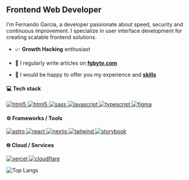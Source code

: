 <h2 align="">Frontend Web Developer</h2>  

I'm Fernando Garcia, a developer passionate about speed, security and continuous improvement. I specialize in user interface development for creating scalable frontend solutions.
  
- 📈  **Growth Hacking**  enthusiast

- 📝 I regularly write articles on **[fgbyte.com](https://fgbyte.com)**

- 🤝 I would be happy to offer you my experience and **[skills](https://fgbyte.com/cv)**


<h4>💻 Tech stack</h4>
<p align="left">
	<a href="https://developer.mozilla.org/es/docs/Web/HTML" target="_blank" rel="noreferrer"> <img src="https://img.shields.io/badge/HTML5-E34F26?logo=html5&logoColor=fff&style=for-the-badge" alt="html5"/> </a>
	<a href="https://developer.mozilla.org/es/docs/Web/CSS" target="_blank" rel="noreferrer"> <img src="https://img.shields.io/badge/CSS3-1572B6?logo=css3&logoColor=fff&style=for-the-badge" alt="html5"/> </a>
	<a href="https://sass-lang.com" target="_blank" rel="noreferrer"> <img src="https://img.shields.io/badge/Sass-C69?logo=sass&logoColor=fff&style=for-the-badge" alt="sass"/> </a>
	<a href="https://javascript.info" target="_blank" rel="noreferrer"> <img src="https://img.shields.io/badge/JavaScript-F7DF1E?logo=javascript&logoColor=000&style=for-the-badge" alt="javascript"/> </a>
	<a href="https://www.typescriptlang.org/" target="_blank" rel="noreferrer"> <img src="https://img.shields.io/badge/TypeScript-3178C6?logo=typescript&logoColor=fff&style=for-the-badge" alt="typescript"/> </a>
	<a href="https://www.figma.com/" target="_blank" rel="noreferrer"> <img src="https://img.shields.io/badge/Figma-F24E1E?logo=figma&logoColor=fff&style=for-the-badge" alt="figma"/> </a>
</p>

<h4>⚙️ Frameworks / Tools</h4>
<p align="left">
	<a href="https://astro.build" target="_blank" rel="noreferrer"> <img src="https://img.shields.io/badge/Astro-FF5D01?logo=astro&logoColor=fff&style=for-the-badge" alt="astro"</a>
<!-- 	<a href="https://solidjs.com" target="_blank" rel="noreferrer"> <img src="https://img.shields.io/badge/Solid-2C4F7C?logo=solid&logoColor=fff&style=for-the-badge" alt="solidjs"</a> -->
	<a href="https://react.dev" target="_blank" rel="noreferrer"> <img src="https://img.shields.io/badge/React-61DAFB?logo=react&logoColor=000&style=for-the-badge" alt="react"</a>
	<a href="https://nextjs.org" target="_blank" rel="noreferrer"> <img src="https://img.shields.io/badge/Next.js-000?logo=nextdotjs&logoColor=fff&style=for-the-badge" alt="nextjs"</a>
	<a href="https://tailwindcss.com/" target="_blank" rel="noreferrer"> <img src="https://img.shields.io/badge/Tailwind%20CSS-06B6D4?logo=tailwindcss&logoColor=fff&style=for-the-badge" alt="tailwind"/> </a>
	<a href="https://storybook.js.org/" target="_blank" rel="noreferrer"> <img src="https://img.shields.io/badge/Storybook-FF4785?logo=storybook&logoColor=fff&style=for-the-badge" alt="storybook"/> </a>
 </p>
		
<h4>🌐 Cloud / Services</h4>
<p align="left">
	<a href="https://www.vercel.com/" target="_blank" rel="noreferrer"> <img src="https://img.shields.io/badge/Vercel-000?logo=vercel&logoColor=fff&style=for-the-badge" alt="vercel"/> </a>
	<a href="https://www.cloudflare.com/" target="_blank" rel="noreferrer"> <img src="https://img.shields.io/badge/Cloudflare-F38020?logo=cloudflare&logoColor=fff&style=for-the-badge" alt="cloudflare"/> </a>
</p>

<!-- ![fgbyte's GitHub stats](https://github-readme-stats.vercel.app/api?username=fgbyte&show_icons=true&theme=transparent) -->
![Top Langs](https://github-readme-stats.vercel.app/api/top-langs/?username=fgbyte&hide_progress=true&theme=transparent)
 
